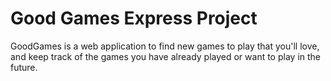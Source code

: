 # Good Games Express Project

GoodGames is a web application to find new games to play that you'll love, and keep track of the games you have already played or want to play in the future.
